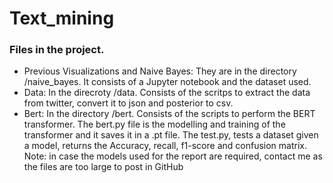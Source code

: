 # Text_mining

### Files in the project.

- Previous Visualizations and Naive Bayes: They are in the directory /naive_bayes. It consists of a Jupyter notebook and the dataset used.
- Data: In the direcroty /data. Consists of the scritps to extract the data from twitter, convert it to json and posterior to csv.
- Bert: In the directory /bert. Consists of the scripts to perform the BERT transformer. The bert.py file is the modelling and training of the transformer and it saves it in a .pt file. The test.py, tests a dataset given a model, returns the Accuracy, recall, f1-score and confusion matrix. Note: in case the models used for the report are required, contact me as the files are too large to post in GitHub
